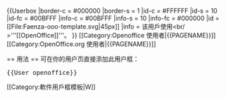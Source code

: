 {{Userbox
  |border-c  = #000000
  |border-s  = 1
  |id-c           = #FFFFFF
  |id-s           = 10
  |id-fc         = #00BFFF
  |info-c       = #00BFFF
  |info-s       = 10
  |info-fc      = #000000
  |id               = [[File:Faenza-ooo-template.svg|45px]]
  |info           = 该用戶使用<br/ >'''[[OpenOffice]]'''。
}}
<includeonly>
[[Category:Openoffice 使用者|{{PAGENAME}}]]
</includeonly>
[[Category:OpenOffice.org 使用者|{{PAGENAME}}]]
<noinclude>

== 用法 ==
可在你的用户页直接添加此用户框：
<pre>{{User openoffice}}</pre>
[[Category:軟件用戶框模板|W]]
</noinclude>
